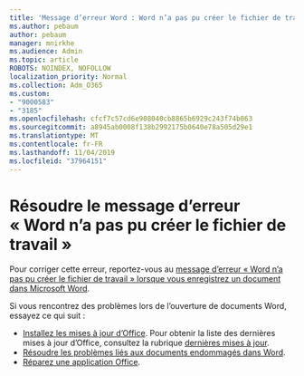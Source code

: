```yaml
---
title: 'Message d’erreur Word : Word n’a pas pu créer le fichier de travail'
ms.author: pebaum
author: pebaum
manager: mnirkhe
ms.audience: Admin
ms.topic: article
ROBOTS: NOINDEX, NOFOLLOW
localization_priority: Normal
ms.collection: Adm_O365
ms.custom:
- "9000583"
- "3185"
ms.openlocfilehash: cfcf7c57cd6e908040cb8865b6929c243f74b063
ms.sourcegitcommit: a8945ab0008f138b2992175b0640e78a505d29e1
ms.translationtype: MT
ms.contentlocale: fr-FR
ms.lasthandoff: 11/04/2019
ms.locfileid: "37964151"
---
```

# <a name="resolve-the-word-could-not-create-the-work-file-error-message"></a>Résoudre le message d’erreur « Word n’a pas pu créer le fichier de travail »

Pour corriger cette erreur, reportez-vous au [message d’erreur « Word n’a pas pu créer le fichier de travail » lorsque vous enregistrez un document dans Microsoft Word](https://docs.microsoft.com/office/troubleshoot/word/word-could-not-create-the-work-file).

Si vous rencontrez des problèmes lors de l’ouverture de documents Word, essayez ce qui suit :

- [Installez les mises à jour d’Office](https://support.office.com/article/2ab296f3-7f03-43a2-8e50-46de917611c5). Pour obtenir la liste des dernières mises à jour d’Office, consultez la rubrique [dernières mises à jour](https://docs.microsoft.com/officeupdates/office-updates-msi).
- [Résoudre les problèmes liés aux documents endommagés dans Word](https://docs.microsoft.com/office/troubleshoot/word/damaged-documents-in-word).
- [Réparez une application Office](https://support.office.com/Article/Repair-an-Office-application-7821d4b6-7c1d-4205-aa0e-a6b40c5bb88b).
